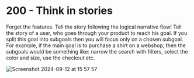 # 200 - Think in stories

Forget the features. Tell the story following the logical narrative flow! Tell the story of a user, who goes through your product to reach his goal. If you split this goal into subgoals then you will focus only on a chosen subgoal. For example, if the main goal is to purchase a shirt on a webshop, then the subgoals would be something like: narrow the search with filters, select the color and size, use the checkout etc.

![Screenshot 2024-09-12 at 15 57 57](https://github.com/user-attachments/assets/17c3d955-6897-46f1-abce-9bfbf525184f)
